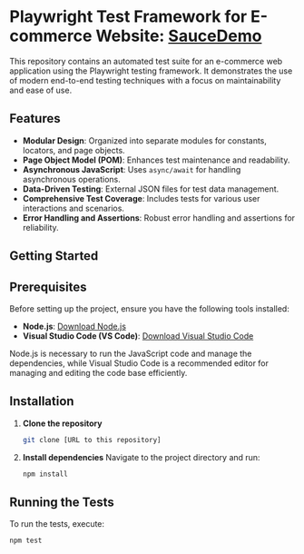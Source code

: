 # Playwright Test Framework for E-commerce Website: [SauceDemo](https://www.saucedemo.com/)

This repository contains an automated test suite for an e-commerce web application using the Playwright testing framework. It demonstrates the use of modern end-to-end testing techniques with a focus on maintainability and ease of use.

## Features

- **Modular Design**: Organized into separate modules for constants, locators, and page objects.
- **Page Object Model (POM)**: Enhances test maintenance and readability.
- **Asynchronous JavaScript**: Uses `async/await` for handling asynchronous operations.
- **Data-Driven Testing**: External JSON files for test data management.
- **Comprehensive Test Coverage**: Includes tests for various user interactions and scenarios.
- **Error Handling and Assertions**: Robust error handling and assertions for reliability.

## Getting Started

## Prerequisites

Before setting up the project, ensure you have the following tools installed:

- **Node.js**: [Download Node.js](https://nodejs.org/)
- **Visual Studio Code (VS Code)**: [Download Visual Studio Code](https://code.visualstudio.com/)

Node.js is necessary to run the JavaScript code and manage the dependencies, while Visual Studio Code is a recommended editor for managing and editing the code base efficiently.


## Installation

1. **Clone the repository**
   ```bash
   git clone [URL to this repository]
2. **Install dependencies**
   Navigate to the project directory and run:
   ```bash
   npm install
   
## Running the Tests
   To run the tests, execute:
   ```bash
   npm test



   
